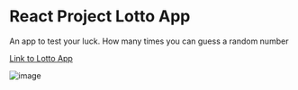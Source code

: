 # React Project Lotto App
An app to test your luck. How many times you can guess a random number

[Link to Lotto App](https://vtnu-dev.github.io/lotto-app/)

![image](https://user-images.githubusercontent.com/65651452/190115537-910cb4cb-98b6-4b3e-a2f5-0ecdc29acc5a.png)

